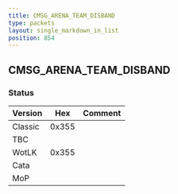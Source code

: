 ```yaml
---
title: CMSG_ARENA_TEAM_DISBAND
type: packets
layout: single_markdown_in_list
position: 854
---
```


## CMSG_ARENA_TEAM_DISBAND

### Status

Version    | Hex        | Comment
---------- | ---------- | ---------- 
Classic    | 0x355      | 
TBC        |            | 
WotLK      | 0x355      | 
Cata       |            | 
MoP        |            | 